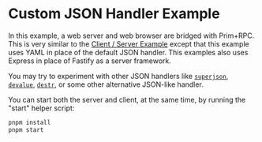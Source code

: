# Custom JSON Handler Example

<!-- [![Open in StackBlitz](https://developer.stackblitz.com/img/open_in_stackblitz_small.svg)](https://stackblitz.com/github/doseofted/prim-rpc-examples/tree/main/custom-handler) -->

In this example, a web server and web browser are bridged with Prim+RPC. This is
very similar to the [Client / Server Example](../client-server) except that this
example uses YAML in place of the default JSON handler. This examples also uses
Express in place of Fastify as a server framework.

You may try to experiment with other JSON handlers like
[`superjson`](https://github.com/blitz-js/superjson),
[`devalue`](https://github.com/Rich-Harris/devalue),
[`destr`](https://www.npmjs.com/package/destr), or some other alternative
JSON-like handler.

You can start both the server and client, at the same time, by running the
"start" helper script:

```zsh
pnpm install
pnpm start
```
